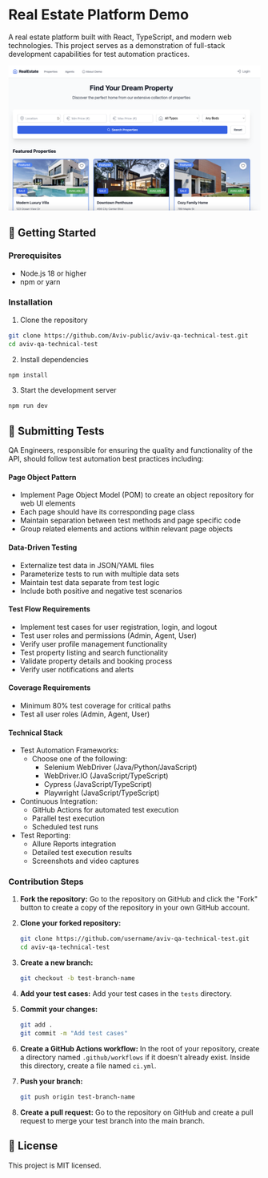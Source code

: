 # Real Estate Platform Demo

A real estate platform built with React, TypeScript, and modern web technologies. This project serves as a demonstration of full-stack development capabilities for test automation practices.

<img src='./images/real-estate-platform.png' alt='Real Estate Platform' />

## 🚀 Getting Started

### Prerequisites
- Node.js 18 or higher
- npm or yarn

### Installation

1. Clone the repository
```bash
git clone https://github.com/Aviv-public/aviv-qa-technical-test.git
cd aviv-qa-technical-test

```

2. Install dependencies
```bash
npm install
```

3. Start the development server
```bash
npm run dev
```

## 🧪 Submitting Tests

QA Engineers, responsible for ensuring the quality and functionality of the API, should follow test automation best practices including:

#### Page Object Pattern
- Implement Page Object Model (POM) to create an object repository for web UI elements
- Each page should have its corresponding page class
- Maintain separation between test methods and page specific code
- Group related elements and actions within relevant page objects

#### Data-Driven Testing
- Externalize test data in JSON/YAML files
- Parameterize tests to run with multiple data sets
- Maintain test data separate from test logic
- Include both positive and negative test scenarios

#### Test Flow Requirements
- Implement test cases for user registration, login, and logout
- Test user roles and permissions (Admin, Agent, User)
- Verify user profile management functionality
- Test property listing and search functionality
- Validate property details and booking process
- Verify user notifications and alerts


#### Coverage Requirements
- Minimum 80% test coverage for critical paths
- Test all user roles (Admin, Agent, User)

#### Technical Stack
- Test Automation Frameworks:
    - Choose one of the following:
        - Selenium WebDriver (Java/Python/JavaScript)
        - WebDriver.IO (JavaScript/TypeScript)
        - Cypress (JavaScript/TypeScript)
        - Playwright (JavaScript/TypeScript)
- Continuous Integration:
    - GitHub Actions for automated test execution
    - Parallel test execution
    - Scheduled test runs
- Test Reporting:
    - Allure Reports integration
    - Detailed test execution results
    - Screenshots and video captures

### Contribution Steps
1. **Fork the repository:**
    Go to the repository on GitHub and click the "Fork" button to create a copy of the repository in your own GitHub account.

2. **Clone your forked repository:**
    ```bash
    git clone https://github.com/username/aviv-qa-technical-test.git
    cd aviv-qa-technical-test
    ```

3. **Create a new branch:**
    ```bash
    git checkout -b test-branch-name
    ```

4. **Add your test cases:**
    Add your test cases in the `tests` directory.

5. **Commit your changes:**
    ```bash
    git add .
    git commit -m "Add test cases"
    ```

6. **Create a GitHub Actions workflow:**
    In the root of your repository, create a directory named `.github/workflows` if it doesn't already exist. Inside this directory, create a file named `ci.yml`.

7. **Push your branch:**
    ```bash
    git push origin test-branch-name
    ```

8. **Create a pull request:**
    Go to the repository on GitHub and create a pull request to merge your test branch into the main branch.

## 📄 License

This project is MIT licensed.
